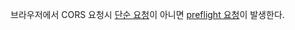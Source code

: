 브라우저에서 CORS 요청시 [단순 요청](https://developer.mozilla.org/ko/docs/Web/HTTP/Guides/CORS#%EB%8B%A8%EC%88%9C_%EC%9A%94%EC%B2%ADsimple_requests)이 아니면 [preflight 요청](https://developer.mozilla.org/ko/docs/Glossary/Preflight_request)이 발생한다. 
